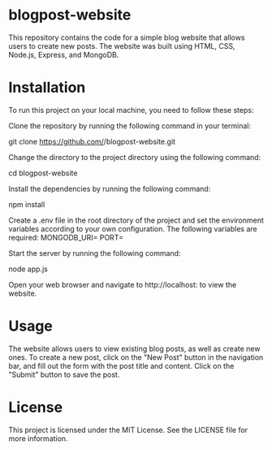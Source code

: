 # blogpost-website

This repository contains the code for a simple blog website that allows users to create new posts. The website was built using HTML, CSS, Node.js, Express, and MongoDB.

# Installation

To run this project on your local machine, you need to follow these steps:

Clone the repository by running the following command in your terminal:

git clone https://github.com/<your-github-username>/blogpost-website.git

Change the directory to the project directory using the following command:

cd blogpost-website

Install the dependencies by running the following command:

npm install

Create a .env file in the root directory of the project and set the environment variables according to your own configuration. The following variables are required:
MONGODB_URI=<your-mongodb-uri>
PORT=<your-server-port>

Start the server by running the following command:

node app.js

Open your web browser and navigate to http://localhost:<your-server-port> to view the website.

# Usage

The website allows users to view existing blog posts, as well as create new ones. To create a new post, click on the "New Post" button in the navigation bar, and fill out the form with the post title and content. Click on the "Submit" button to save the post.

# License
  This project is licensed under the MIT License. See the LICENSE file for more information.
